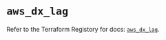 # `aws_dx_lag`

Refer to the Terraform Registory for docs: [`aws_dx_lag`](https://registry.terraform.io/providers/hashicorp/aws/5.5.0/docs/resources/dx_lag).
